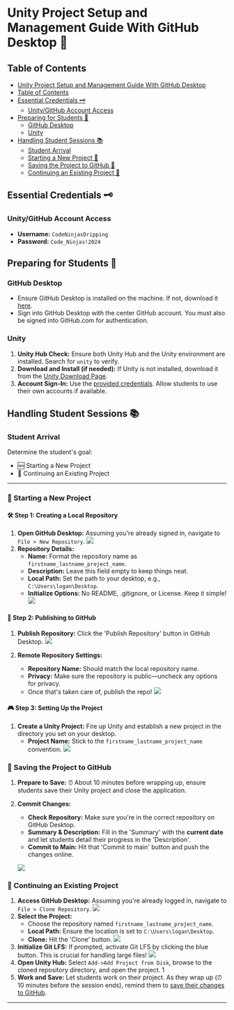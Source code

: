 
# Unity Project Setup and Management Guide With GitHub Desktop 🚀

## Table of Contents

- [Unity Project Setup and Management Guide With GitHub Desktop](#unity-project-setup-and-management-guide-with-github-desktop)
- [Table of Contents](#table-of-contents)
- [Essential Credentials 🗝️](#essential-credentials-🗝️)
  - [Unity/GitHub Account Access](#unitygithub-account-access)
- [Preparing for Students 🎒](#preparing-for-students-🎒)
  - [GitHub Desktop](#github-desktop)
  - [Unity](#unity)
- [Handling Student Sessions 📚](#handling-student-sessions-📚)
  - [Student Arrival](#student-arrival)
  - [Starting a New Project 🌟](#🌟-starting-a-new-project)
  - [Saving the Project to GitHub 💾](#💾-saving-the-project-to-github)
  - [Continuing an Existing Project 🔁](#🔁-continuing-an-existing-project)

## Essential Credentials 🗝️

### Unity/GitHub Account Access
- **Username:** `CodeNinjasDripping`
- **Password:** `Code_Ninjas!2024`

## Preparing for Students 🎒

### GitHub Desktop
- Ensure GitHub Desktop is installed on the machine. If not, download it [here](https://central.github.com/deployments/desktop/desktop/latest/win32).
- Sign into GitHub Desktop with the center GitHub account. You must also be signed into GitHub.com for authentication.

### Unity
1. **Unity Hub Check:** Ensure both Unity Hub and the Unity environment are installed. Search for `unity` to verify.
2. **Download and Install (if needed):** If Unity is not installed, download it from the [Unity Download Page](https://unity.com/download).
3. **Account Sign-In:** Use the [provided credentials](#unitygithub-account-access). Allow students to use their own accounts if available.

## Handling Student Sessions 📚

### Student Arrival
Determine the student's goal:
- 🆕 Starting a New Project
- 🔄 Continuing an Existing Project
---

### 🌟 Starting a New Project

#### 🛠️ Step 1: Creating a Local Repository
1. **Open GitHub Desktop:** Assuming you're already signed in, navigate to `File > New Repository`.
![](file-new-repo.png)
3. **Repository Details:**
   - **Name:** Format the repository name as `firstname_lastname_project_name`.
   - **Description:** Leave this field empty to keep things neat.
   - **Local Path:** Set the path to your desktop, e.g., `C:\Users\logan\Desktop`.
   - **Initialize Options:** No README, .gitignore, or License. Keep it simple!
     ![](create-new-repo.png)

#### 🚀 Step 2: Publishing to GitHub
1. **Publish Repository:** Click the 'Publish Repository' button in GitHub Desktop.
 ![](publish-repo.png)

3. **Remote Repository Settings:**
   - **Repository Name:** Should match the local repository name.
   - **Privacy:** Make sure the repository is public—uncheck any options for privacy.
   - Once that's taken care of, publish the repo!
   ![](publish-repo-field)

#### 🎮 Step 3: Setting Up the Project
1. **Create a Unity Project:** Fire up Unity and establish a new project in the directory you set on your desktop.
   - **Project Name:** Stick to the `firstname_lastname_project_name` convention.
   ![](unity-hub-project-settings.png)

### 💾 Saving the Project to GitHub

1. **Prepare to Save:** ⏰ About 10 minutes before wrapping up, ensure students save their Unity project and close the application.
2. **Commit Changes:**
   - **Check Repository:** Make sure you're in the correct repository on GitHub Desktop.
   - **Summary & Description:** Fill in the 'Summary' with the **current date** and let students detail their progress in the 'Description'.
   - **Commit to Main:** Hit that 'Commit to main' button and push the changes online.
     
   ![](commit-summary.png)

### 🔁 Continuing an Existing Project
1. **Access GitHub Desktop:** Assuming you're already logged in, navigate to `File > Clone Repository`.
![](clone-repo.png)
3. **Select the Project:**
   - Choose the repository named `firstname_lastname_project_name`.
   - **Local Path:** Ensure the location is set to `C:\Users\logan\Desktop`.
   - **Clone:** Hit the 'Clone' button.
   ![](clone-repo-desktop.png)
4. **Initialize Git LFS:** If prompted, activate Git LFS by clicking the blue button. This is crucial for handling large files!
![](git-lfs.png)
6. **Open Unity Hub:** Select `Add->Add Project from Disk`, browse to the cloned repository directory, and open the project.
1[](add-project-from-disk.png)
8. **Work and Save:** Let students work on their project. As they wrap up (⏰ 10 minutes before the session ends), remind them to [save their changes to GitHub](#💾-saving-the-project-to-github).

---

